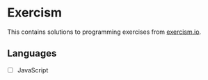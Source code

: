 # Exercism

This contains solutions to programming exercises from [exercism.io](https://www.exercism.io).

## Languages

- [ ] JavaScript